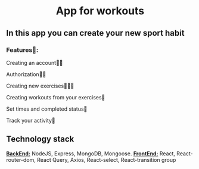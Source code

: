 <h1 align="center">App for workouts</h1>
<h2>In this app you can create your new sport habit</h2>
<h3>Features🤚: </h3>
<p>Creating an account🧑‍💻</p>
<p>Authorization🤳🏻</p>
<p>Creating new exercises🏋🏻‍♀️</p>
<p>Creating workouts from your exercises🥇</p>
<p>Set times and completed status💪</p>
<p>Track your activity🏃</p>
<h2>Technology stack</h3>
<b style="text-decoration: underline">BackEnd:</b> NodeJS, Express, MongoDB, Mongoose. <b style="text-decoration: underline">FrontEnd:</b> React, React-router-dom, React Query, Axios, React-select, React-transition group
